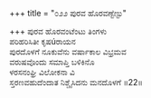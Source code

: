 +++
title = "೦೨೨ ಪುರವ ಹೊರವಣ್ಟೆಣ್ಟು"

+++
ಪುರವ ಹೊರವಂಟೆಂಟು ತಿಂಗಳು  
ಪರಿಹರಿಸಿತೀ ಕೃಷúರಾಯನ  
ಪುರದೊಳಗೆ ನೂಕುವೆನು ವರ್ಷಾಕಾಲ ವಿಭ್ರಮವ   
ವರುಷವೊಂದು ಸಮಾಪ್ತಿ ಬಳಿಕಿನೊ  
ಳರಸನಂಘ್ರಿ ವಿಲೋಕನಾ ವಿ  
ಸ್ತರಣವಹುದೆಂದಾತ ನಿಶ್ಚೈಸಿದನು ಮನದೊಳಗೆ     ॥22॥